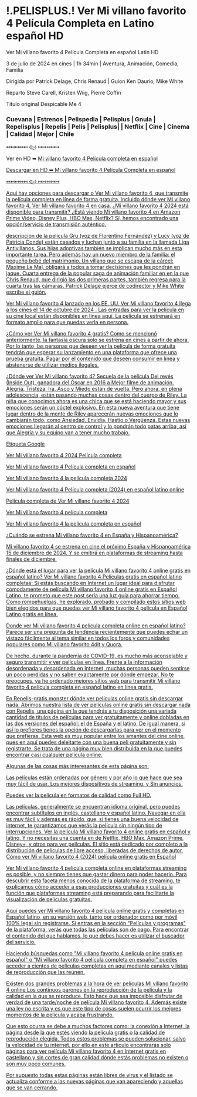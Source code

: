 # !.PELISPLUS.! Ver Mi villano favorito 4 Película Completa en Latino español HD

Ver Mi villano favorito 4 Película Completa en español Latin HD

3 de julio de 2024 en cines | 1h 34min | Aventura, Animación, Comedia, Familia

Dirigida por Patrick Delage, Chris Renaud | Guion Ken Daurio, Mike White

Reparto Steve Carell, Kristen Wiig, Pierre Coffin

Título original Despicable Me 4

### Cuevana | Estrenos | Pelispedia | Pelisplus | Gnula | Repelisplus | Repelis | Pelis | Pelisplus| | Netflix | Cine | Cinema | Calidad | Mejor | Chile

↤↤↤↤↤ ⧼▷̼⧽ ↦↦↦↦↦

Ver en HD ➥  <a href="https://cinesecure.com/es/movie/519182/despicableme-4" rel="nofollow">Mi villano favorito 4 Película completa en español</p>

Descargar en HD ➥ <a href="https://cinesecure.com/es/movie/519182/despicableme-4" rel="nofollow">Mi villano favorito 4 Película Completa en español </p>

↤↤↤↤↤ ⧼▷̼⧽ ↦↦↦↦↦

Aquí hay opciones para descargar o Ver Mi villano favorito 4, que transmite la película completa en línea de forma gratuita, incluido dónde ver Mi villano favorito 4, Ver Mi villano favorito 4 en casa. ¿Mi villano favorito 4 2024 está disponible para transmitir? ¿Está viendo Mi villano favorito 4 en Amazon Prime Video, Disney Plus, HBO Max, Netflix? Sí, hemos encontrado una opción/servicio de transmisión auténtico.

descripción de la película
Gru (voz de Florentino Fernández) y Lucy (voz de Patricia Conde) están casados y luchan junto a su familia en la llamada Liga Antivillanos. Sus hijas adoptivas también se implican mucho más en esta importante tarea. Pero además hay un nuevo miembro de la familia: el pequeño bebé del matrimonio. Un villano que se escapa de la cárcel: Maxime Le Mal, obligará a todos a tomar decisiones que les pondrán en jaque. Cuarta entrega de la popular saga de animación familiar en en la que Chris Renaud, que dirigió las dos primeras partes, también regresa para la cuarta tras las cámaras. Patrick Delage ejerce de codirector y Mike White escribe el guión.

Ver Mi villano favorito 4 lanzado en los EE. UU.
Ver Mi villano favorito 4 llega a los cines el 14 de octubre de 2024 . Las entradas para ver la película en su cine local están disponibles en línea aquí. La película se estrenará en formato amplio para que puedas verla en persona.

¿Cómo ver Ver Mi villano favorito 4 gratis?
Como se mencionó anteriormente, la fantasía oscura solo se estrena en cines a partir de ahora. Por lo tanto, las personas que deseen ver la película de forma gratuita tendrán que esperar su lanzamiento en una plataforma que ofrece una prueba gratuita. Pagar por el contenido que deseen consumir en línea y abstenerse de utilizar medios ilegales.

¿Dónde ver Ver Mi villano favorito 4?
Secuela de la película Del revés (Inside Out), ganadora del Óscar en 2016 a Mejor filme de animación. Alegría, Tristeza, Ira, Asco y Miedo están de vuelta. Pero ahora, en plena adolescencia, están pasando muchas cosas dentro del cuerpo de Riley. La niña que conocimos ahora es una chica que se está haciendo mayor y sus emociones serán un cóctel explosivo. En esta nueva aventura que tiene lugar dentro de la mente de Riley aparecerán nuevas emociones que lo cambiarán todo, como Ansiedad, Envidia, Hastío o Vergüenza. Estas nuevas emociones llegarán al centro de control y lo pondrán todo patas arriba, así que Alegría y su equipo van a tener mucho trabajo.

Etiqueta Google

Ver Mi villano favorito 4 2024 Película completa

Ver Mi villano favorito 4 Película completa en español

Ver Mi villano favorito 4 la película completa 2024

Ver Mi villano favorito 4 Película completa (2024) en español latino online

Película completa de Ver Mi villano favorito 4 2024

Ver Mi villano favorito 4 película completa

Ver Mi villano favorito 4 la película completa en español


¿Cuándo se estrena Mi villano favorito 4 en España y Hispanoamérica?

Mi villano favorito 4 se estrena en cine el próximo España y Hispanoamérica 15 de diciembre de 2024. Y se emitirá en plataformas de streaming hasta finales de diciembre.

¿Dónde está el lugar para ver la película Mi villano favorito 4 online gratis en español latino?
Ver Mi villano favorito 4 Películas gratis en español latino completas: Si estás buscando en Internet un lugar ideal para disfrutar cómodamente de película Mi villano favorito 4 online gratis en Español Latino, te prometo que este post sería una luz guía para ahorrar tiempo. Como rompehuelgas, he explorado, probado y compilado estos sitios web bien elegidos para que puedas ver Mi villano favorito 4 película en Español Latino gratis en línea.

Donde ver Mi villano favorito 4 película completa online en español latino? Parece ser una pregunta de tendencia recientemente que puedes echar un vistazo fácilmente al tema similar en todos los foros y comunidades populares como Mi villano favorito 4dit y Quora.

De hecho, durante la pandemia de COVID-19, es mucho más aconsejable y seguro transmitir y ver películas en línea. Frente a la información desordenada y desordenada en Internet, muchas personas pueden sentirse un poco perdidas y no saben exactamente por dónde empezar. No te preocupes, ya he ordenado mejores sitios web para transmitir Mi villano favorito 4 película completa en español latino en línea gratis.

En Repelis-gratis.monster dónde ver películas online gratis sin descargar nada. Abrimos nuestra lista de ver películas online gratis sin descargar nada con Repelis, una página en la que tendrás a tu disposición una variada cantidad de títulos de películas para ver gratuitamente y online dobladas en las dos versiones del español: el de España y el latino. De igual manera, si así lo prefieres tienes la opción de descargarlas para ver en el momento que prefieras.
Esta web es muy popular entre los amantes del cine online, pues en aquí puedes deleitarte con una buena peli gratuitamente y sin registrarte.
Se trata de una página muy bien distribuida en la que puedes encontrar casi cualquier película online.

Algunas de las cosas más interesantes de esta página son:

Las películas están ordenadas por género y por año lo que hace que sea muy fácil de usar. Los mejores dispositivos de streaming, y Sin anuncios.

Puedes ver la película en formatos de calidad como Full HD.

Las películas, generalmente se encuentran idioma original, pero puedes encontrar subtítulos en inglés, castellano y español latino.
Navegar en ella es muy fácil y además es rápido, que, si tienes una buena velocidad de internet, te garantizamos que verás la película sin ningún tipo de interrupciones.
Ver la película Mi villano favorito 4 online gratis en español y latino, Y no necesitas una cuenta en de Netflix, HBO Max, Amazon Prime, Disney+, y otros para ver películas.
El sitio está dedicado por completo a la distribución de películas de libre acceso, liberadas de derechos de autor.
Cómo ver Mi villano favorito 4 (2024) película online gratis en Español

Ver Mi villano favorito 4 película completa online en plataformas streaming es posible, y no siempre tienes que gastar dinero para poder hacerlo. Para descubrir esta faceta menos conocida de la plataforma de streaming, te explicamos cómo acceder a esas producciones gratuitas y cuál es la función que plataformas streaming está preparando para facilitarte la visualización de películas gratuitas.

Aquí puedes ver Mi villano favorito 4 película online gratis y completas en Español latino, en su versión web, tanto por ordenador como por móvil 100% legal sin registrarse.
Si entras en la sección "Películas y programas" de la plataforma, verás que todas las películas son de pago. Para encontrar el contenido del que hablamos, lo que debes hacer es utilizar el buscador del servicio.

Haciendo búsquedas como "Mi villano favorito 4 película online gratis en español" o "Mi villano favorito 4 película completa en español" puedes acceder a cientos de películas completas en aquí mediante canales y listas de reproducción que las reúnen.

Existen dos grandes problemas a la hora de ver películas Mi villano favorito 4 online Los continuos parones en la reproducción de la película y la calidad en la que se reproduce. Esto hace que sea imposible disfrutar de verdad de una tarde/noche de película Mi villano favorito 4. Además existe una ley no escrita y es que este tipo de cosas suelen ocurrir los mejores momentos de la película y acaba frustrando.

Que esto ocurra se debe a muchos factores como: la conexión a Internet, la página desde la que estés viendo la película gratis o la calidad de reproducción elegida.
Todos estos problemas se pueden solucionar, salvo la velocidad de tu internet, por ello en este articulo encontrarás solo páginas para ver película Mi villano favorito 4 en Internet gratis en castellano y sin cortes de gran calidad dónde estás problemas no existen o son muy poco comunes.

Por supuesto todas estas páginas están libres de virus y el listado se actualiza conforme a las nuevas páginas que van apareciendo y aquellas que se van cerrando.
